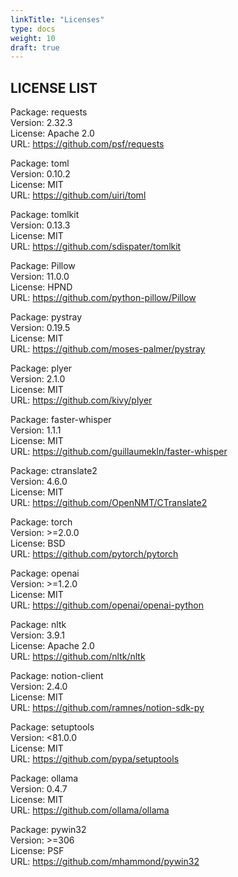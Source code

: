 ```yaml
---
linkTitle: "Licenses"
type: docs
weight: 10
draft: true
---
```

## LICENSE LIST
Package: requests  
Version: 2.32.3  
License: Apache 2.0  
URL: https://github.com/psf/requests

Package: toml  
Version: 0.10.2  
License: MIT  
URL: https://github.com/uiri/toml

Package: tomlkit  
Version: 0.13.3  
License: MIT  
URL: https://github.com/sdispater/tomlkit

Package: Pillow  
Version: 11.0.0  
License: HPND  
URL: https://github.com/python-pillow/Pillow

Package: pystray  
Version: 0.19.5  
License: MIT  
URL: https://github.com/moses-palmer/pystray

Package: plyer  
Version: 2.1.0  
License: MIT  
URL: https://github.com/kivy/plyer

Package: faster-whisper  
Version: 1.1.1  
License: MIT  
URL: https://github.com/guillaumekln/faster-whisper

Package: ctranslate2  
Version: 4.6.0  
License: MIT  
URL: https://github.com/OpenNMT/CTranslate2

Package: torch  
Version: >=2.0.0  
License: BSD  
URL: https://github.com/pytorch/pytorch

Package: openai  
Version: >=1.2.0  
License: MIT  
URL: https://github.com/openai/openai-python

Package: nltk  
Version: 3.9.1  
License: Apache 2.0  
URL: https://github.com/nltk/nltk

Package: notion-client  
Version: 2.4.0  
License: MIT  
URL: https://github.com/ramnes/notion-sdk-py

Package: setuptools  
Version: <81.0.0  
License: MIT  
URL: https://github.com/pypa/setuptools

Package: ollama  
Version: 0.4.7  
License: MIT  
URL: https://github.com/ollama/ollama

Package: pywin32  
Version: >=306  
License: PSF  
URL: https://github.com/mhammond/pywin32

